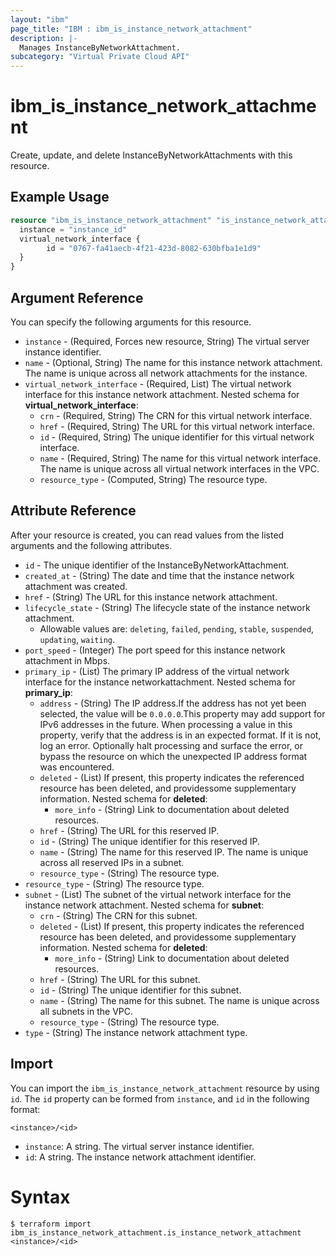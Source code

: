 ```yaml
---
layout: "ibm"
page_title: "IBM : ibm_is_instance_network_attachment"
description: |-
  Manages InstanceByNetworkAttachment.
subcategory: "Virtual Private Cloud API"
---
```


# ibm_is_instance_network_attachment

Create, update, and delete InstanceByNetworkAttachments with this resource.

## Example Usage

```terraform
resource "ibm_is_instance_network_attachment" "is_instance_network_attachment_instance" {
  instance = "instance_id"
  virtual_network_interface {
		id = "0767-fa41aecb-4f21-423d-8082-630bfba1e1d9"
  }
}
```

## Argument Reference

You can specify the following arguments for this resource.

- `instance` - (Required, Forces new resource, String) The virtual server instance identifier.
- `name` - (Optional, String) The name for this instance network attachment. The name is unique across all network attachments for the instance.
- `virtual_network_interface` - (Required, List) The virtual network interface for this instance network attachment.
	Nested schema for **virtual_network_interface**:
	- `crn` - (Required, String) The CRN for this virtual network interface.
	- `href` - (Required, String) The URL for this virtual network interface.
	- `id` - (Required, String) The unique identifier for this virtual network interface.
	- `name` - (Required, String) The name for this virtual network interface. The name is unique across all virtual network interfaces in the VPC.
	- `resource_type` - (Computed, String) The resource type.

## Attribute Reference

After your resource is created, you can read values from the listed arguments and the following attributes.

- `id` - The unique identifier of the InstanceByNetworkAttachment.
- `created_at` - (String) The date and time that the instance network attachment was created.
- `href` - (String) The URL for this instance network attachment.
- `lifecycle_state` - (String) The lifecycle state of the instance network attachment.
  * Allowable values are: `deleting`, `failed`, `pending`, `stable`, `suspended`, `updating`, `waiting`.
- `port_speed` - (Integer) The port speed for this instance network attachment in Mbps.
- `primary_ip` - (List) The primary IP address of the virtual network interface for the instance networkattachment.
	Nested schema for **primary_ip**:
	- `address` - (String) The IP address.If the address has not yet been selected, the value will be `0.0.0.0`.This property may add support for IPv6 addresses in the future. When processing a value in this property, verify that the address is in an expected format. If it is not, log an error. Optionally halt processing and surface the error, or bypass the resource on which the unexpected IP address format was encountered.
	- `deleted` - (List) If present, this property indicates the referenced resource has been deleted, and providessome supplementary information.
	Nested schema for **deleted**:
		- `more_info` - (String) Link to documentation about deleted resources.
	- `href` - (String) The URL for this reserved IP.
	- `id` - (String) The unique identifier for this reserved IP.
	- `name` - (String) The name for this reserved IP. The name is unique across all reserved IPs in a subnet.
	- `resource_type` - (String) The resource type.
- `resource_type` - (String) The resource type.
- `subnet` - (List) The subnet of the virtual network interface for the instance network attachment.
	Nested schema for **subnet**:
	- `crn` - (String) The CRN for this subnet.
	- `deleted` - (List) If present, this property indicates the referenced resource has been deleted, and providessome supplementary information.
	Nested schema for **deleted**:
		- `more_info` - (String) Link to documentation about deleted resources.
	- `href` - (String) The URL for this subnet.
	- `id` - (String) The unique identifier for this subnet.
	- `name` - (String) The name for this subnet. The name is unique across all subnets in the VPC.
	- `resource_type` - (String) The resource type.
- `type` - (String) The instance network attachment type.


## Import

You can import the `ibm_is_instance_network_attachment` resource by using `id`.
The `id` property can be formed from `instance`, and `id` in the following format:

```
<instance>/<id>
```
- `instance`: A string. The virtual server instance identifier.
- `id`: A string. The instance network attachment identifier.

# Syntax
```
$ terraform import ibm_is_instance_network_attachment.is_instance_network_attachment <instance>/<id>
```
